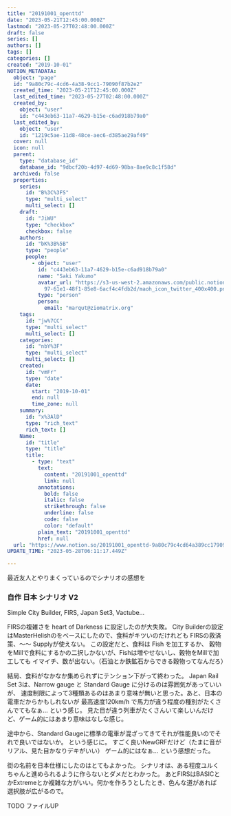 ```yaml
---
title: "20191001_openttd"
date: "2023-05-21T12:45:00.000Z"
lastmod: "2023-05-27T02:48:00.000Z"
draft: false
series: []
authors: []
tags: []
categories: []
created: "2019-10-01"
NOTION_METADATA:
  object: "page"
  id: "9a80c79c-4cd6-4a38-9cc1-79090f87b2e2"
  created_time: "2023-05-21T12:45:00.000Z"
  last_edited_time: "2023-05-27T02:48:00.000Z"
  created_by:
    object: "user"
    id: "c443eb63-11a7-4629-b15e-c6ad918b79a0"
  last_edited_by:
    object: "user"
    id: "1219c5ae-11d8-48ce-aec6-d385ae29af49"
  cover: null
  icon: null
  parent:
    type: "database_id"
    database_id: "9dbcf20b-4d97-4d69-98ba-8ae9c8c1f58d"
  archived: false
  properties:
    series:
      id: "B%3C%3FS"
      type: "multi_select"
      multi_select: []
    draft:
      id: "JiWU"
      type: "checkbox"
      checkbox: false
    authors:
      id: "bK%3B%5B"
      type: "people"
      people:
        - object: "user"
          id: "c443eb63-11a7-4629-b15e-c6ad918b79a0"
          name: "Saki Yakumo"
          avatar_url: "https://s3-us-west-2.amazonaws.com/public.notion-static.com/3ad1c4\
            97-61e1-48f1-85e8-6acf4c4fdb2d/maoh_icon_twitter_400x400.png"
          type: "person"
          person:
            email: "marqut@ziomatrix.org"
    tags:
      id: "jw%7CC"
      type: "multi_select"
      multi_select: []
    categories:
      id: "nbY%3F"
      type: "multi_select"
      multi_select: []
    created:
      id: "vmFr"
      type: "date"
      date:
        start: "2019-10-01"
        end: null
        time_zone: null
    summary:
      id: "x%3AlD"
      type: "rich_text"
      rich_text: []
    Name:
      id: "title"
      type: "title"
      title:
        - type: "text"
          text:
            content: "20191001_openttd"
            link: null
          annotations:
            bold: false
            italic: false
            strikethrough: false
            underline: false
            code: false
            color: "default"
          plain_text: "20191001_openttd"
          href: null
  url: "https://www.notion.so/20191001_openttd-9a80c79c4cd64a389cc179090f87b2e2"
UPDATE_TIME: "2023-05-28T06:11:17.449Z"

---
```

<link rel="stylesheet" href="https://cdn.jsdelivr.net/npm/katex@0.16.2/dist/katex.min.css" integrity="sha384-bYdxxUwYipFNohQlHt0bjN/LCpueqWz13HufFEV1SUatKs1cm4L6fFgCi1jT643X" crossorigin="anonymous">


最近友人とやりまくっているのでシナリオの感想を


### 自作 日本 シナリオ V2


Simple City Builder, FIRS, Japan Set3, Vactube…


FIRSの複雑さを heart of Darkness に設定したのが大失敗。 City Builderの設定はMasterHelishのをベースにしたので、食料がキツいのだけれども FIRSの救済策、～～ Supplyが使えない。 この設定だと、食料は Fish を加工するか、 穀物をMillで食料にするかの二択しかないが、Fishは増やせないし、穀物をMillで加工しても イマイチ、数が出ない。（石油とか鉄鉱石からできる穀物ってなんだろ）


結局、食料がなかなか集められずにテンション下がって終わった。 Japan Rail Set 3は、Narrow gauge と Standard Gauge に分けるのは雰囲気があっていいが、 速度制限によって3種類あるのはあまり意味が無いと思った。あと、日本の電車だからかもしれないが 最高速度120km/h で馬力が違う程度の種別がたくさんでてもなぁ… という感じ。 見た目が違う列車がたくさんいて楽しいんだけど、ゲーム的にはあまり意味はなしな感じ。


途中から、Standard Gaugeに標準の電車が混ざってきてそれが性能良いのでそれで良いではないか。 という感じに。 すごく良いNewGRFだけど（たまに音がリアル、見た目かなりデキがいい） ゲーム的にはなぁ… という感想だった。


街の名前を日本仕様にしたのはとてもよかった。 シナリオは、ある程度ユルくちゃんと進められるように作らないとダメだとわかった。 あとFIRSはBASICとかExtremeとか複雑な方がいい。何かを作ろうとしたとき、色んな道があれば 選択肢が広がるので。


TODO ファイルUP


